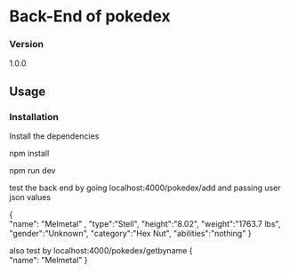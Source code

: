 # Back-End of pokedex

### Version
1.0.0

## Usage


### Installation

Install the dependencies

npm install

npm run dev

test the back end by going localhost:4000/pokedex/add and passing user json values

{   
	"name": "Melmetal" ,
    "type":"Stell",
    "height":"8.02",
    "weight":"1763.7 lbs",
    "gender":"Unknown",
    "category":"Hex Nut",
    "abilities":"nothing"
}

also test by localhost:4000/pokedex/getbyname 
{   
	"name": "Melmetal" 
}

